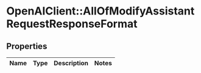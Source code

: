 # OpenAIClient::AllOfModifyAssistantRequestResponseFormat

## Properties
Name | Type | Description | Notes
------------ | ------------- | ------------- | -------------

